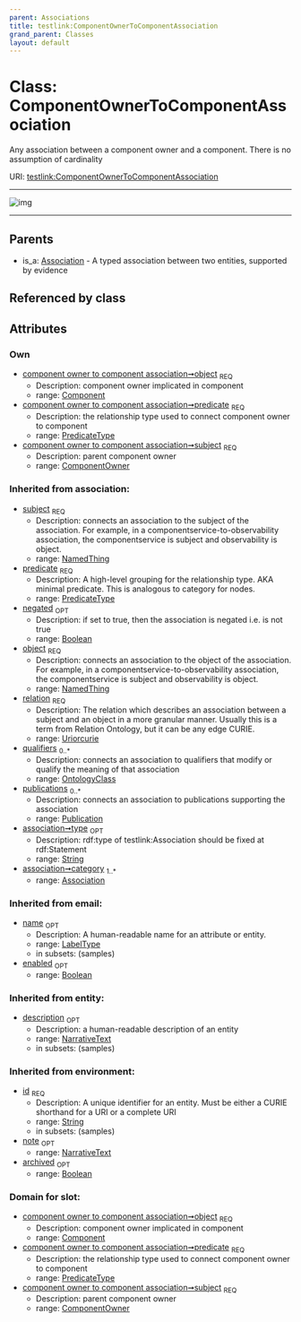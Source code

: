 ```yaml
---
parent: Associations
title: testlink:ComponentOwnerToComponentAssociation
grand_parent: Classes
layout: default
---
```


# Class: ComponentOwnerToComponentAssociation


Any association between a component owner and a component. There is no assumption of cardinality

URI: [testlink:ComponentOwnerToComponentAssociation](https://w3id.org/testlink/vocab/ComponentOwnerToComponentAssociation)


---

![img](http://yuml.me/diagram/nofunky;dir:TB/class/[Publication],[OntologyClass],[Component]%3Cobject%201..1-%20[ComponentOwnerToComponentAssociation%7Cpredicate:predicate_type;negated(i):boolean%20%3F;relation(i):uriorcurie;type(i):string%20%3F;id(i):string;name(i):label_type%20%3F;enabled(i):boolean%20%3F;archived(i):boolean%20%3F;description(i):narrative_text%20%3F;note(i):narrative_text%20%3F],[ComponentOwner]%3Csubject%201..1-%20[ComponentOwnerToComponentAssociation],[Association]%5E-[ComponentOwnerToComponentAssociation],[ComponentOwner],[Component],[Association])

---


## Parents

 *  is_a: [Association](Association.md) - A typed association between two entities, supported by evidence

## Referenced by class


## Attributes


### Own

 * [component owner to component association➞object](component_owner_to_component_association_object.md)  <sub>REQ</sub>
    * Description: component owner implicated in component
    * range: [Component](Component.md)
 * [component owner to component association➞predicate](component_owner_to_component_association_predicate.md)  <sub>REQ</sub>
    * Description: the relationship type used to connect component owner to component
    * range: [PredicateType](types/PredicateType.md)
 * [component owner to component association➞subject](component_owner_to_component_association_subject.md)  <sub>REQ</sub>
    * Description: parent component owner
    * range: [ComponentOwner](ComponentOwner.md)

### Inherited from association:

 * [subject](subject.md)  <sub>REQ</sub>
    * Description: connects an association to the subject of the association. For example, in a componentservice-to-observability association, the componentservice is subject and observability is object.
    * range: [NamedThing](NamedThing.md)
 * [predicate](predicate.md)  <sub>REQ</sub>
    * Description: A high-level grouping for the relationship type. AKA minimal predicate. This is analogous to category for nodes.
    * range: [PredicateType](types/PredicateType.md)
 * [negated](negated.md)  <sub>OPT</sub>
    * Description: if set to true, then the association is negated i.e. is not true
    * range: [Boolean](types/Boolean.md)
 * [object](object.md)  <sub>REQ</sub>
    * Description: connects an association to the object of the association. For example, in a componentservice-to-observability association, the componentservice is subject and observability is object.
    * range: [NamedThing](NamedThing.md)
 * [relation](relation.md)  <sub>REQ</sub>
    * Description: The relation which describes an association between a subject and an object in a more granular manner. Usually this is a term from Relation Ontology, but it can be any edge CURIE.
    * range: [Uriorcurie](types/Uriorcurie.md)
 * [qualifiers](qualifiers.md)  <sub>0..*</sub>
    * Description: connects an association to qualifiers that modify or qualify the meaning of that association
    * range: [OntologyClass](OntologyClass.md)
 * [publications](publications.md)  <sub>0..*</sub>
    * Description: connects an association to publications supporting the association
    * range: [Publication](Publication.md)
 * [association➞type](association_type.md)  <sub>OPT</sub>
    * Description: rdf:type of testlink:Association should be fixed at rdf:Statement
    * range: [String](types/String.md)
 * [association➞category](association_category.md)  <sub>1..*</sub>
    * range: [Association](Association.md)

### Inherited from email:

 * [name](name.md)  <sub>OPT</sub>
    * Description: A human-readable name for an attribute or entity.
    * range: [LabelType](types/LabelType.md)
    * in subsets: (samples)
 * [enabled](enabled.md)  <sub>OPT</sub>
    * range: [Boolean](types/Boolean.md)

### Inherited from entity:

 * [description](description.md)  <sub>OPT</sub>
    * Description: a human-readable description of an entity
    * range: [NarrativeText](types/NarrativeText.md)
    * in subsets: (samples)

### Inherited from environment:

 * [id](id.md)  <sub>REQ</sub>
    * Description: A unique identifier for an entity. Must be either a CURIE shorthand for a URI or a complete URI
    * range: [String](types/String.md)
    * in subsets: (samples)
 * [note](note.md)  <sub>OPT</sub>
    * range: [NarrativeText](types/NarrativeText.md)
 * [archived](archived.md)  <sub>OPT</sub>
    * range: [Boolean](types/Boolean.md)

### Domain for slot:

 * [component owner to component association➞object](component_owner_to_component_association_object.md)  <sub>REQ</sub>
    * Description: component owner implicated in component
    * range: [Component](Component.md)
 * [component owner to component association➞predicate](component_owner_to_component_association_predicate.md)  <sub>REQ</sub>
    * Description: the relationship type used to connect component owner to component
    * range: [PredicateType](types/PredicateType.md)
 * [component owner to component association➞subject](component_owner_to_component_association_subject.md)  <sub>REQ</sub>
    * Description: parent component owner
    * range: [ComponentOwner](ComponentOwner.md)
